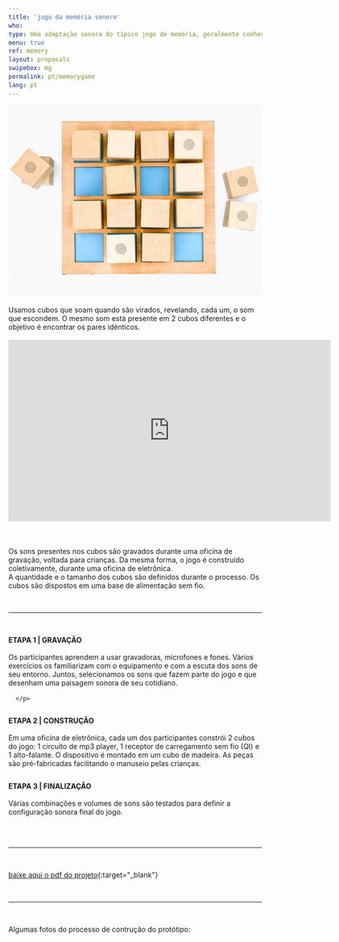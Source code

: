 ```yaml
---
title: 'jogo da memória sonoro'
who: 
type: Uma adaptação sonora do típico jogo de memória, geralmente conhecido com imagens.. 
menu: true
ref: memory
layout: proposals
swipebox: mg
permalink: pt/memorygame
lang: pt
---
```

<img src="../assets/posts/memorygame1.jpg" class="img-border">

<br>
<br>
Usamos cubos que soam quando são virados, revelando, cada um, o som que escondem. O mesmo som está presente em 2 cubos diferentes e o objetivo é encontrar os pares idênticos.
<br>
<br>
<div class="video-wrapper-side video-wrapper-16x9"><iframe title="vimeo-player" src="https://player.vimeo.com/video/512180495" width="640" height="360" frameborder="0" allowfullscreen></iframe></div>
<br><br>

Os sons presentes nos cubos são gravados durante uma oficina de gravação, voltada para crianças. Da mesma forma, o jogo é construído coletivamente, durante uma oficina de eletrônica.
<br>
A quantidade e o tamanho dos cubos são definidos durante o processo.
Os cubos são dispostos em uma base de alimentação sem fio.


<br>

---

<br>
<div class="row">
  <div class="column">
     <p>
      <b>ETAPA 1 | GRAVAÇÃO</b><br><br>
Os participantes aprendem a usar gravadoras, microfones e fones. Vários exercícios os familiarizam com o equipamento e com a escuta dos sons de seu entorno. Juntos, selecionamos os sons que fazem parte do jogo e que desenham uma paisagem sonora de seu cotidiano.

      </p>
   </div>
    <div class="column">
          <p>
<b>ETAPA 2 | CONSTRUÇÃO</b><br><br>
Em uma oficina de eletrônica, cada um dos participantes constrói 2 cubos do jogo: 1 circuito de mp3 player, 1 receptor de carregamento sem fio (QI) e 1 alto-falante. O dispositivo é montado em um cubo de madeira. 
As peças são pré-fabricadas facilitando o manuseio pelas crianças.
      </p>
    </div>
    <div class="column">
          <p>
<b>ETAPA 3 | FINALIZAÇÃO</b><br><br>
Várias combinações e volumes de sons são testados para definir a configuração sonora final do jogo.
      </p>
    </div>
</div>
<br>
 
<br>
 
---

<br>

[baixe aqui o pdf do projeto](../assets/docs/jogo-da-memoria.pdf){:target="_blank"} 

<br>
 
---

<br>

Algumas fotos do processo de contrução do protótipo: